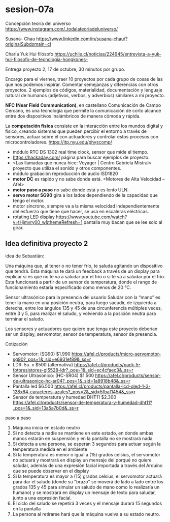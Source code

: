 # sesion-07a
Concepción teoría del universo
<https://www.instagram.com/_todalateoriadeluniverso/>

Susana- Chau <https://www.linkedin.com/in/susana-chau/?originalSubdomain=cl>

Charla Yuk Hui filósofo <https://uchile.cl/noticias/224945/entrevista-a-yuk-hui-filosofo-de-tecnologia-hongkones->

Entrega proyecto 2, 17 de octubre, 30 minutos por grupo.  

Encargo para el viernes, traer 10 proyectos por cada grupo de cosas de las que nos podemos inspirar. Comentar semejanzas y diferencias con otros proyectos. 2 ejemplos de códigos, materialidad, documentación y lenguaje natural de humanos (adjetivos, verbos, y adverbios) similares a mi proyecto.

**NFC (Near Field Communication)**, en castellano Comunicación de Campo Cercano, es una tecnología que permite la comunicación de corto alcance entre dos dispositivos inalámbricos de manera cómoda y rápida.

La **computación física** consiste en la interacción entre los mundos digital y físico, creando sistemas que pueden percibir el entorno a través de sensores, actuar sobre él con actuadores y controlar estos procesos con microcontroladores.
<https://itp.nyu.edu/physcomp/>

- módulo RTC DS 1302 real time clock, sensor que mide el tiempo.
- <https://hackaday.com/> página para buscar ejemplos de proyecto.
- <Las llamadas que nunca hice: Voyager | Centro Gabriela Mistral> proyecto que utiliza el sonido y otros componentes. 
- módulo grabación reproducción de audio ISD1820
- **motor DC** es rápido y no sabe donde está. <Motores de Alta Velocidad – Afel> 
- **motor paso a paso** no sabe donde está y es lento ULN.
- **servo motor SG90** gira a los lados dependiendo de la capacidad que tengo el motor. 
- motor síncrono, siempre va a la misma velocidad independientemente del esfuerzo que tiene que hacer, se usa en escaleras eléctricas.
- rotating LED display <https://www.youtube.com/watch?v=tHjmvry00_w&themeRefresh=1> pantalla muy bacan que se lee solo al girar.
  
## Idea definitiva proyecto 2 
idea de Sebastián: 

Una máquina que, al tener o no tener frío, te saluda agitando un dispositivo que tendrá. Esta máquina te dará un feedback a través de un display para explicar si es que no te va a saludar por el frío o si te va a saludar por el frío. Esta funcionará a partir de un sensor de temperatura, donde el rango de funcionamiento estaría especificado como menos de 20 °C.

Sensor ultrasónico para la presencia del usuario
Saludar con la “mano” es tener la mano en una posición neutra, para luego sacudir, de izquierda a derecha, entre los ángulos 135 y 45 de una circunferencia múltiples veces, entre 3 y 5, para realizar el saludo, y volviendo a la posición neutra para terminar el saludo.

Los sensores y actuadores que quiero que tenga este proyecto deberían ser un display, servomotor, sensor de temperatura, sensor de presencia.

Cotización
- Servomotor: (SG90) $1.990 <https://afel.cl/products/micro-servomotor-sg90?_pos=1&_sid=e6931ef89&_ss=r>
- LDR: 5u. x $500 (alternativa) <https://afel.cl/products/pack-5-fotoresistores-gl5528-ldr?_pos=1&_sid=ec4cfaec3&_ss=r>
- Sensor Ultrasónico: (HC-SR04) $1.500 <https://afel.cl/products/sensor-de-ultrasonico-hc-sr04?_pos=1&_sid=1a8918b48&_ss=r>
- Pantalla led $6.500 <https://afel.cl/products/pantalla-lcd-oled-1-3-128x64-caracteres-azules?_pos=2&_sid=5fbaf1454&_ss=r>
- Sensor de temperatura y humedad DHT11 $2.300 <https://afel.cl/products/sensor-de-temperatura-y-humedad-dht11?_pos=1&_sid=13a5a7b0d&_ss=r>
  
paso a paso
1. Máquina inicia en estado neutro
2. Si no detecta a nadie se mantiene en este estado, en donde ambas manos estarán en suspensión y en la pantalla no se mostrará nada
3. Si detecta a una persona, se esperan 3 segundos para actuar según la temperatura medida en el ambiente
4. Si la temperatura es menor o igual a (15) grados celsius, el servomotor no actuará y mostrará en display un mensaje del porqué no quiere saludar, además de una expresión facial importada a través del Arduino que se puede observar en el display
5. Si la temperatura es mayor a (15) grados celsius, el servomotor actuará para dar el saludo (donde su "brazo" se moverá de lado a lado entre los grados 135 y 45 para simular un saludo de mano como lo realizaría un humano) y se mostrará en display un mensaje de texto para saludar, junto a una expresión facial.
6. El ciclo del saludo se repetirá 3 veces y el mensaje durará 15 segundos en la pantalla
7. La persona al retirarse hará que la máquina vuelva a su estado neutro.
